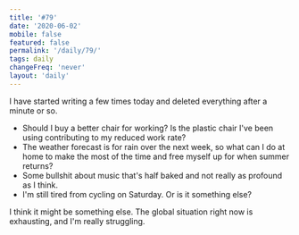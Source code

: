 ```yaml
---
title: '#79'
date: '2020-06-02'
mobile: false
featured: false
permalink: '/daily/79/'
tags: daily
changeFreq: 'never'
layout: 'daily'
---
```


I have started writing a few times today and deleted everything after a minute or so.

- Should I buy a better chair for working? Is the plastic chair I've been using contributing to my reduced work rate?
- The weather forecast is for rain over the next week, so what can I do at home to make the most of the time and free myself up for when summer returns?
- Some bullshit about music that's half baked and not really as profound as I think.
- I'm still tired from cycling on Saturday. Or is it something else?

I think it might be something else. The global situation right now is exhausting, and I'm really struggling.
